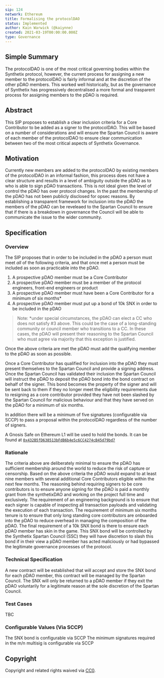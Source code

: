 ```yaml
---
sip: 124
network: Ethereum
title: Formalising the protocolDAO
status: Implemented
author: Kain Warwick (@kaiynne)
created: 2021-03-19T00:00:00.000Z
type: Governance
---
```


## Simple Summary

<!--"If you can't explain it simply, you don't understand it well enough." Simply describe the outcome the proposed changes intends to achieve. This should be non-technical and accessible to a casual community member.-->

The protocolDAO is one of the most critical governing bodies within the Synthetix protocol, however, the current process for assigning a new member to the protocolDAO is fairly informal and at the discretion of the other pDAO members. This worked well historically, but as the governance of Synthetix has progressively decentralised a more formal and trasparent process for assigning members to the pDAO is required.

## Abstract

<!--A short (~200 word) description of the proposed change, the abstract should clearly describe the proposed change. This is what *will* be done if the SIP is implemented, not *why* it should be done or *how* it will be done. If the SIP proposes deploying a new contract, write, "we propose to deploy a new contract that will do x".-->

This SIP proposes to establish a clear inclusion criteria for a Core Contributor to be added as a signer to the protocolDAO. This will be based on a number of considerations and will ensure the Spartan Council is aware of each member of the protocolDAO to ensure clear communication between two of the most critical aspects of Synthetix Governance.

## Motivation

<!--This is the problem statement. This is the *why* of the SIP. It should clearly explain *why* the current state of the protocol is inadequate.  It is critical that you explain *why* the change is needed, if the SIP proposes changing how something is calculated, you must address *why* the current calculation is innaccurate or wrong. This is not the place to describe how the SIP will address the issue!-->

Currently new members are added to the protocolDAO by existing members of the protocolDAO in an informal fashion, this process does not have a clear structure and results in a level of ambiguity outside the pDAO as to who is able to sign pDAO transactions. This is not ideal given the level of control the pDAO has over protocol changes. In the past the membership of the pDAO has not been publicly disclosed for opsec reasons. By establishing a transparent framework for inclusion into the pDAO the members of the pDAO can be reveleaed to the Spartan Council to ensure that if there is a breakdown in governance the Council will be able to communicate the issue to the wider community.

## Specification

<!--The specification should describe the syntax and semantics of any new feature, there are five sections
1. Overview
2. Rationale
3. Technical Specification
4. Test Cases
5. Configurable Values
-->

### Overview

<!--This is a high level overview of *how* the SIP will solve the problem. The overview should clearly describe how the new feature will be implemented.-->

The SIP proposes that in order to be included in the pDAO a person must meet _all_ of the following criteria, and that once met a person must be included as soon as practicable into the pDAO.

1. A prospective pDAO member must be a Core Contributor
2. A prospective pDAO member must be a member of the protocol engineers, front-end engineers or product
3. A prospective pDAO member must have been a Core Contributor for a minimum of six months\*
4. A prospective pDAO member must put up a bond of 10k SNX in order to be included in the pDAO

> Note: \*under special circumstances, the pDAO can elect a CC who does not satisfy #3 above. This could be the case of a long-standing community or council member who transitions to a CC. In these cases, the pDAO will present their reasoning to the Spartan Council who must agree via majority that this exception is justified.

Once the above criteria are met the pDAO must add the qualifying member to the pDAO as soon as possible.

Once a Core Contributor has qualified for inclusion into the pDAO they must present themselves to the Spartan Council and provide a signing address. Once the Spartan Council has validated their inclusion the Spartan Council will instruct the pDAO to deposit the pDAO bond into the bond contract on behalf of the signer. This bond becomes the property of the signer and will be sent back to them if they no longer meet the eligibility requirements due to resigning as a core contributor provided they have not been slashed by the Spartan Council for malicious behaviour and that they have served on the pDAO for a minimum of six months.

In addition there will be a minimum of five signatures (configurable via SCCP) to pass a proposal within the protocolDAO regardless of the number of signers.

A Gnosis Safe on Ethereum L1 will be used to hold the bonds. It can be found at [`0x432B5fD638513bFdB6b4e5c6CC4274cB45d79bd7`](https://gnosis-safe.io/app/eth:0x432B5fD638513bFdB6b4e5c6CC4274cB45d79bd7)

### Rationale

<!--This is where you explain the reasoning behind how you propose to solve the problem. Why did you propose to implement the change in this way, what were the considerations and trade-offs. The rationale fleshes out what motivated the design and why particular design decisions were made. It should describe alternate designs that were considered and related work. The rationale may also provide evidence of consensus within the community, and should discuss important objections or concerns raised during discussion.-->

The criteria above are deliberately minimal to ensure the pDAO has sufficient membership around the world to reduce the risk of capture or censorship. Based on the above criteria the pDAO would expand to at least nine members with several additional Core Contributors eligible within the next few months. The reasoning behind requiring signers to be core contributors is to ensure anyone signing for the pDAO is paid a monthly grant from the synthetixDAO and working on the project full time and exclusively. The requirement of an engineering background is to ensure that each signer is capable of inspecting all transaction payloads and validating the execution of each transaction. The requirement of minimum six months tenure is to ensure that only long standing core contributors are onboarded into the pDAO to reduce overhead in managing the composition of the pDAO. The final requirement of a 10k SNX bond is there to ensure each pDAO member has skin in the game. This SNX bond will be controlled by the Synthetix Spartan Council (SSC) they will have discretion to slash this bond if in their view a pDAO member has acted maliciously or had bypassed the legitimate governance processes of the protocol.

### Technical Specification

<!--The technical specification should outline the public API of the changes proposed. That is, changes to any of the interfaces Synthetix currently exposes or the creations of new ones.-->

A new contract will be established that will accept and store the SNX bond for each pDAO member, this contract will be managed by the Spartan Council. The SNX will only be returned to a pDAO member if they exit the pDAO voluntarily for a legitimate reason at the sole discretion of the Spartan Council.

### Test Cases

<!--Test cases for an implementation are mandatory for SIPs but can be included with the implementation..-->

TBC

### Configurable Values (Via SCCP)

<!--Please list all values configurable via SCCP under this implementation.-->

The SNX bond is configurable via SCCP
The minimum signatures required in the m/n multisig is configurable via SCCP

## Copyright

Copyright and related rights waived via [CC0](https://creativecommons.org/publicdomain/zero/1.0/).
